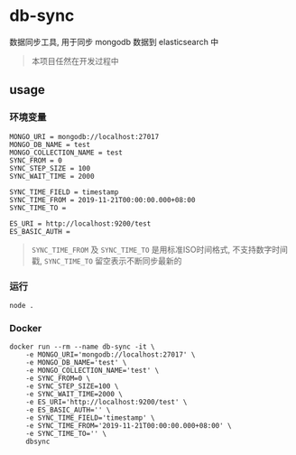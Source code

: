 # db-sync

数据同步工具, 用于同步 mongodb 数据到 elasticsearch 中

> 本项目任然在开发过程中

## usage

### 环境变量
```
MONGO_URI = mongodb://localhost:27017
MONGO_DB_NAME = test
MONGO_COLLECTION_NAME = test
SYNC_FROM = 0
SYNC_STEP_SIZE = 100
SYNC_WAIT_TIME = 2000

SYNC_TIME_FIELD = timestamp
SYNC_TIME_FROM = 2019-11-21T00:00:00.000+08:00
SYNC_TIME_TO = 

ES_URI = http://localhost:9200/test
ES_BASIC_AUTH = 
```
> `SYNC_TIME_FROM` 及 `SYNC_TIME_TO` 是用标准ISO时间格式, 不支持数字时间戳, `SYNC_TIME_TO` 留空表示不断同步最新的

### 运行
```
node .
```

### Docker
```
docker run --rm --name db-sync -it \
    -e MONGO_URI='mongodb://localhost:27017' \
    -e MONGO_DB_NAME='test' \
    -e MONGO_COLLECTION_NAME='test' \
    -e SYNC_FROM=0 \
    -e SYNC_STEP_SIZE=100 \
    -e SYNC_WAIT_TIME=2000 \
    -e ES_URI='http://localhost:9200/test' \
    -e ES_BASIC_AUTH='' \
    -e SYNC_TIME_FIELD='timestamp' \
    -e SYNC_TIME_FROM='2019-11-21T00:00:00.000+08:00' \
    -e SYNC_TIME_TO='' \
    dbsync
```